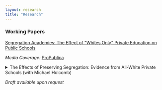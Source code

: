 ```yaml
---
layout: research
title: "Research"
---
```


### **Working Papers**
[Segregation Academies: The Effect of "Whites Only" Private Education on Public Schools](assets/files/williamson_segac.pdf)

*Media Coverage:* [ProPublica](https://www.propublica.org/article/alabama-researchers-segregation-academies-school-vouchers)

<details>
    <summary>The Effects of Preserving Segregation: Evidence from All-White Private Schools (with Michael Holcomb)</summary>
    Institutionalized backlash may be an important mediator of social progress. In the post-Brown v. Board (1954) U.S. South, white citizens established de jure segregationist private schools. These “segregation academies” effectively impeded efforts to integrate schools, especially in rural areas (Williamson, 2024). In this paper, we study the consequences of this preservation of segregation on historical voting behavior and later racial attitudes in the Southeast. We argue that segregation academies entrenched a culture of racial division in places that otherwise would have made steps toward integration. Using difference-in-differences designs around the openings of segregation academies, we find a significant shift away from the Democratic party in treated counties, with no accompanying shift in racial attitudes. We discuss potential explanations for these patterns and extensions for future work.
</details>

*Draft available upon request*